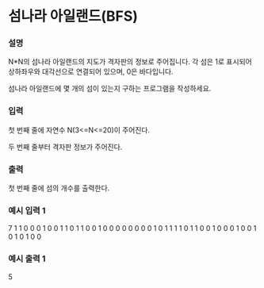  # 섬나라 아일랜드(BFS)

<h3>설명</h3>

N*N의 섬나라 아일랜드의 지도가 격자판의 정보로 주어집니다. 각 섬은 1로 표시되어 상하좌우와 대각선으로 연결되어 있으며, 0은 바다입니다.

섬나라 아일랜드에 몇 개의 섬이 있는지 구하는 프로그램을 작성하세요.

<h3>입력</h3>

첫 번째 줄에 자연수 N(3<=N<=20)이 주어진다.

두 번째 줄부터 격자판 정보가 주어진다.

<h3>출력</h3>

첫 번째 줄에 섬의 개수를 출력한다.

<h3>예시 입력 1</h3>

7
1 1 0 0 0 1 0
0 1 1 0 1 1 0
0 1 0 0 0 0 0
0 0 0 1 0 1 1
1 1 0 1 1 0 0
1 0 0 0 1 0 0
1 0 1 0 1 0 0

<h3>예시 출력 1</h3>

5